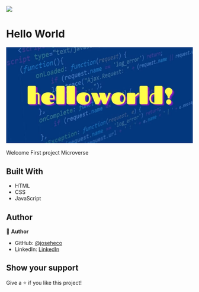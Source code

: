 ![](https://img.shields.io/badge/Microverse-blueviolet)

# Hello World

> 

![screenshot](./hello_world.jpg)

Welcome First project Microverse

## Built With

- HTML
- CSS
- JavaScript

## Author

👤 **Author**

- GitHub: [@joseheco](https://github.com/joseheco)
- LinkedIn: [LinkedIn](https://linkedin.com/in/joseherreraco)


## Show your support

Give a ⭐️ if you like this project!

